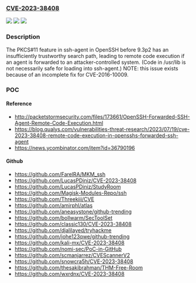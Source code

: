### [CVE-2023-38408](https://cve.mitre.org/cgi-bin/cvename.cgi?name=CVE-2023-38408)
![](https://img.shields.io/static/v1?label=Product&message=n%2Fa&color=blue)
![](https://img.shields.io/static/v1?label=Version&message=n%2Fa&color=blue)
![](https://img.shields.io/static/v1?label=Vulnerability&message=n%2Fa&color=brighgreen)

### Description

The PKCS#11 feature in ssh-agent in OpenSSH before 9.3p2 has an insufficiently trustworthy search path, leading to remote code execution if an agent is forwarded to an attacker-controlled system. (Code in /usr/lib is not necessarily safe for loading into ssh-agent.) NOTE: this issue exists because of an incomplete fix for CVE-2016-10009.

### POC

#### Reference
- http://packetstormsecurity.com/files/173661/OpenSSH-Forwarded-SSH-Agent-Remote-Code-Execution.html
- https://blog.qualys.com/vulnerabilities-threat-research/2023/07/19/cve-2023-38408-remote-code-execution-in-opensshs-forwarded-ssh-agent
- https://news.ycombinator.com/item?id=36790196

#### Github
- https://github.com/FarelRA/MKM_ssh
- https://github.com/LucasPDiniz/CVE-2023-38408
- https://github.com/LucasPDiniz/StudyRoom
- https://github.com/Magisk-Modules-Repo/ssh
- https://github.com/Threekiii/CVE
- https://github.com/amirphl/atlas
- https://github.com/aneasystone/github-trending
- https://github.com/bollwarm/SecToolSet
- https://github.com/classic130/CVE-2023-38408
- https://github.com/djalilayed/tryhackme
- https://github.com/johe123qwe/github-trending
- https://github.com/kali-mx/CVE-2023-38408
- https://github.com/nomi-sec/PoC-in-GitHub
- https://github.com/scmanjarrez/CVEScannerV2
- https://github.com/snowcra5h/CVE-2023-38408
- https://github.com/thesakibrahman/THM-Free-Room
- https://github.com/wxrdnx/CVE-2023-38408

